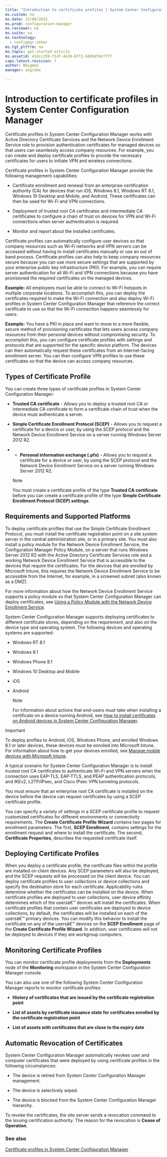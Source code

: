 ```yaml
---
title: "Introduction to certificate profiles | System Center Configuration Manager"
ms.custom: na
ms.date: 12/08/2015
ms.prod: configuration-manager
ms.reviewer: na
ms.suite: na
ms.technology: 
  - configmgr-other
ms.tgt_pltfrm: na
ms.topic: get-started-article
ms.assetid: 41dcc259-f147-4420-bff2-b65bdf8cff77
caps.latest.revision: 7
author: Nbigmanmanager: angrobe

---
```

# Introduction to certificate profiles in System Center Configuration Manager

Certificate profiles in System Center Configuration Manager works with Active Directory Certificate Services and the Network Device Enrollment Service role to provision authentication certificates for managed devices so that users can seamlessly access company resources. For example, you can create and deploy certificate profiles to provide the necessary certificates for users to initiate VPN and wireless connections.  
  
 Certificate profiles in System Center Configuration Manager provide the following management capabilities:  
  
-   Certificate enrollment and renewal from an enterprise certification authority (CA) for devices that run iOS, Windows 8.1, Windows RT 8.1, Windows 10 Desktop and Mobile, and Android, These certificates can then be used for Wi-Fi and VPN connections.  
  
-   Deployment of trusted root CA certificates and intermediate CA certificates to configure a chain of trust on devices for VPN and Wi-Fi connections when server authentication is required.  
  
-   Monitor and report about the installed certificates.  
  
 Certificate profiles can automatically configure user devices so that company resources such as Wi-Fi networks and VPN servers can be accessed without having to install certificates manually or use an out of band process. Certificate profiles can also help to keep company resources secure because you can use more secure settings that are supported by your enterprise public key infrastructure (PKI). For example, you can require server authentication for all Wi-Fi and VPN connections because you have provisioned the required certificates on the managed devices.  
  
 **Example:** All employees must be able to connect to Wi-Fi hotspots in multiple corporate locations. To accomplish this, you can deploy the certificates required to make the Wi-Fi connection and also deploy Wi-Fi profiles in System Center Configuration Manager that reference the correct certificate to use so that the Wi-Fi connection happens seamlessly for users.  
  
 **Example:** You have a PKI in place and want to move to a more flexible, secure method of provisioning certificates that lets users access company resources from their personal devices without compromising security. To accomplish this, you can configure certificate profiles with settings and protocols that are supported for the specific device platform. The devices can then automatically request these certificates from an Internet-facing enrollment server. You can then configure VPN profiles to use these certificates so that the device can access company resources.  
  
## Types of Certificate Profile  
 You can create three types of certificate profiles in System Center Configuration Manager:  
  
-   **Trusted CA certificate** - Allows you to deploy a trusted root CA or intermediate CA certificate to form a certificate chain of trust when the device must authenticate a server.  
  
-   **Simple Certificate Enrollment Protocol (SCEP)** - Allows you to request a certificate for a device or user, by using the SCEP protocol and the Network Device Enrollment Service on a server running Windows Server 2012 R2. 
-   -   **Personal information exchange (.pfx)** - Allows you to request a certificate for a device or user, by using the SCEP protocol and the Network Device Enrollment Service on a server running Windows Server 2012 R2. 
  
    > [!NOTE]  
    >  You must create a certificate profile of the type **Trusted CA certificate** before you can create a certificate profile of the type **Simple Certificate Enrollment Protocol (SCEP) settings**.  
  
## Requirements and Supported Platforms  
 To deploy certificate profiles that use the Simple Certificate Enrollment Protocol, you must install the certificate registration point on a site system server in the central administration site, or in a primary site. You must also install a policy module for the Network Device Enrollment Service, the Configuration Manager Policy Module, on a server that runs Windows Server 2012 R2 with the Active Directory Certificate Services role and a working Network Device Enrollment Service that is accessible to the devices that require the certificates. For the devices that are enrolled by Microsoft Intune, this requires the Network Device Enrollment Service to be accessible from the Internet, for example, in a screened subnet (also known as a DMZ).  
  
 For more information about how the Network Device Enrollment Service supports a policy module so that System Center Configuration Manager can deploy certificates, see [Using a Policy Module with the Network Device Enrollment Service](http://go.microsoft.com/fwlink/p/?LinkId=328657).  
  
 System Center Configuration Manager supports deploying certificates to different certificate stores, depending on the requirement, and also on the device type and operating system. The following devices and operating systems are supported:  
  
-   Windows RT 8.1  
  
-   Windows 8.1  
  
-   Windows Phone 8.1  
  
-   Windows 10 Desktop and Mobile  
  
-   iOS  
  
-   Android  
  
    > [!NOTE]  
    >  For information about actions that end-users must take when installing a certificate on a device running Android, see [How to install certificates on Android devices in System Center Configuration Manager](../Topic/How%20to%20install%20certificates%20on%20Android%20devices%20in%20System%20Center%20Configuration%20Manager.md).  
  
> [!IMPORTANT]  
>  To deploy profiles to Android, iOS, Windows Phone, and enrolled Windows 8.1 or later devices, these devices must be enrolled into Microsoft Intune. For information about how to get your devices enrolled, see [Manage mobile devices with Microsoft Intune](https://technet.microsoft.com/en-us/library/dn646962.aspx).  
  
 A typical scenario for System Center Configuration Manager is to install trusted root CA certificates to authenticate Wi-Fi and VPN servers when the connection uses EAP-TLS, EAP-TTLS, and PEAP authentication protocols, and IKEv2, L2TP/IPsec, and Cisco IPsec VPN tunneling protocols.  
  
 You must ensure that an enterprise root CA certificate is installed on the device before the device can request certificates by using a SCEP certificate profile.  
  
 You can specify a variety of settings in a SCEP certificate profile to request customized certificates for different environments or connectivity requirements. The **Create Certificate Profile Wizard** contains two pages for enrollment parameters. The first, **SCEP Enrollment**, contains settings for the enrollment request and where to install the certificate. The second, **Certificate Properties**, describes the requested certificate itself.  
  
## Deploying Certificate Profiles  
 When you deploy a certificate profile, the certificate files within the profile are installed on client devices. Any SCEP parameters will also be deployed, and the SCEP requests will be processed on the client device. You can deploy certificate profiles to user collections or device collections and specify the destination store for each certificate. Applicability rules determine whether the certificates can be installed on the device. When certificate profiles are deployed to user collections, user device affinity determines which of the usersâ€™ devices will install the certificates. When certificate profiles that contain user certificates are deployed to device collections, by default, the certificates will be installed on each of the usersâ€™ primary devices. You can modify this behavior to install the certificate on any of the usersâ€™ devices on the **SCEP Enrollment** page of the **Create Certificate Profile Wizard**. In addition, user certificates will not be deployed to devices if they are workgroup computers.  
  
## Monitoring Certificate Profiles  
 You can monitor certificate profile deployments from the **Deployments** node of the **Monitoring** workspace in the System Center Configuration Manager console.  
  
 You can also use one of the following System Center Configuration Manager reports to monitor certificate profiles:  
  
-   **History of certificates that are issued by the certificate registration point**  
  
-   **List of assets by certificate issuance state for certificates enrolled by the certificate registration point**  
  
-   **List of assets with certificates that are close to the expiry date**  
  
## Automatic Revocation of Certificates  
 System Center Configuration Manager automatically revokes user and computer certificates that were deployed by using certificate profiles in the following circumstances:  
  
-   The device is retired from System Center Configuration Manager management.  
  
-   The device is selectively wiped.  
  
-   The device is blocked from the System Center Configuration Manager hierarchy.  
  
 To revoke the certificates, the site server sends a revocation command to the issuing certification authority. The reason for the revocation is **Cease of Operation**.  
  
### See also  

 [Certificate profiles in System Center Configuration Manager](../Topic/Certificate%20profiles%20in%20System%20Center%20Configuration%20Manager.md)

